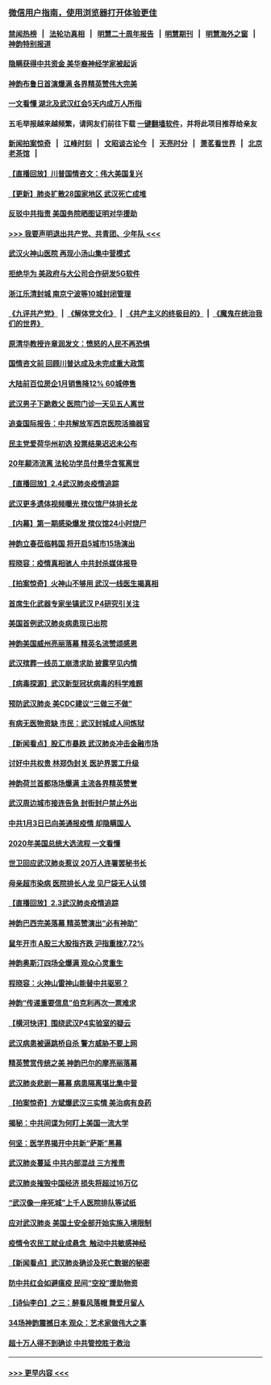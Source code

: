 ### [微信用户指南，使用浏览器打开体验更佳](https://github.com/gfw-breaker/banned-news1/blob/master/indexes/wechat-guide.md?t=0)
#### [禁闻热榜](热点新闻.md?t=0)  &nbsp;&nbsp;|&nbsp;&nbsp; [法轮功真相](https://github.com/gfw-breaker/truth/blob/master/README.md?t=0) &nbsp;&nbsp;|&nbsp;&nbsp; [明慧二十周年报告](https://github.com/gfw-breaker/mh-reports/blob/master/README.md?t=0) &nbsp;&nbsp;|&nbsp;&nbsp;[明慧期刊](https://github.com/gfw-breaker/mh-qikan) &nbsp;&nbsp;|&nbsp;&nbsp; [明慧海外之窗](https://github.com/gfw-breaker/mh-news/blob/master/README.md?t=0) &nbsp;&nbsp;|&nbsp;&nbsp; [神韵特别报道](https://github.com/gfw-breaker/mh-news/blob/master/shenyun.md?t=0)
#### [隐瞒获得中共资金 美华裔神经学家被起诉](../pages/nf4514/n11844879.md?t=02051533) 
#### [神韵布鲁日首演爆满 各界精英赞伟大完美](../pages/nf4514/n11845302.md?t=02051533) 
#### [一文看懂 湖北及武汉红会5天内成万人所指](../pages/nf4514/n11844315.md?t=02051533) 
#### 五毛举报越来越频繁，请网友们前往下载 [一键翻墙软件](https://github.com/gfw-breaker/ssr-accounts)，并将此项目推荐给亲友
#### [新闻拍案惊奇](https://github.com/gfw-breaker/banned-news1/blob/master/pages/link4.md) &nbsp;&nbsp;|&nbsp;&nbsp; [江峰时刻](https://github.com/gfw-breaker/banned-news1/blob/master/pages/link4.md) &nbsp;&nbsp;|&nbsp;&nbsp; [文昭谈古论今](https://github.com/gfw-breaker/banned-news1/blob/master/pages/link4.md) &nbsp;&nbsp;|&nbsp;&nbsp; [天亮时分](https://github.com/gfw-breaker/banned-news1/blob/master/pages/link4.md) &nbsp;&nbsp;|&nbsp;&nbsp; [萧茗看世界](https://github.com/gfw-breaker/banned-news1/blob/master/pages/link4.md) &nbsp;&nbsp;|&nbsp;&nbsp; [北京老茶馆](https://github.com/gfw-breaker/banned-news1/blob/master/pages/link4.md) &nbsp;&nbsp;|&nbsp;&nbsp; 
#### [【直播回放】川普国情咨文：伟大美国复兴](../pages/nf4514/n11842079.md?t=02051533) 
#### [【更新】肺炎扩散28国家地区 武汉死亡成堆](../pages/nf4514/n11801312.md?t=02051533) 
#### [反驳中共指责 美国务院晒图证明对华援助](../pages/nf4514/n11844859.md?t=02051533) 
#### [>>> 我要声明退出共产党、共青团、少年队 <<<](https://github.com/begood0513/goodnews/blob/master/quit/letter.md) 
#### [武汉火神山医院 再现小汤山集中营模式](../pages/nf4514/n11844763.md?t=02051533) 
#### [拒绝华为 美政府与大公司合作研发5G软件](../pages/nf4514/n11844625.md?t=02051533) 
#### [浙江乐清封城 南京宁波等10城封闭管理](../pages/nf4514/n11844464.md?t=02051533) 
#### [《九评共产党》](https://github.com/begood0513/9ping.md/blob/master/README.md) &nbsp;|&nbsp; [《解体党文化》](../../../../jtdwh.md/blob/master/README.md)  &nbsp;|&nbsp; [《共产主义的终极目的》](../../../../gczydzjmd.md/blob/master/README.md) &nbsp;|&nbsp; [《魔鬼在统治我们的世界》](../../../../mgztzwmdsj.md/blob/master/README.md) 
#### [原清华教授许章润发文：愤怒的人民不再恐惧](../pages/nf4514/n11844347.md?t=02051533) 
#### [国情咨文前 回顾川普达成及未完成重大政策](../pages/nf4514/n11844581.md?t=02051533) 
#### [大陆前百位房企1月销售降12% 60城停售](../pages/nf4514/n11844398.md?t=02051533) 
#### [武汉男子下跪救父 医院门诊一天见五人离世](../pages/nf4514/n11844073.md?t=02051533) 
#### [追查国际报告：中共解放军西京医院活摘器官](../pages/nf4514/n11838359.md?t=02051533) 
#### [民主党爱荷华州初选 投票结果迟迟未公布](../pages/nf4514/n11844207.md?t=02051533) 
#### [20年颠沛流离 法轮功学员付景华含冤离世](../pages/nf4514/n11841986.md?t=02051533) 
#### [【直播回放】2.4武汉肺炎疫情追踪](../pages/nf4514/n11844032.md?t=02051533) 
#### [武汉更多遗体视频曝光 殡仪馆尸体排长龙](../pages/nf4514/n11844057.md?t=02051533) 
#### [【内幕】第一期感染爆发 殡仪馆24小时烧尸](../pages/nf4514/n11843944.md?t=02051533) 
#### [神韵立春莅临韩国 将开启5城市15场演出](../pages/nf4514/n11843781.md?t=02051533) 
#### [程晓容：疫情真相骇人 中共封杀媒体报导](../pages/nf4514/n11843546.md?t=02051533) 
#### [【拍案惊奇】火神山不够用 武汉一线医生揭真相](../pages/nf4514/n11842682.md?t=02051533) 
#### [首席生化武器专家坐镇武汉 P4研究引关注](../pages/nf4514/n11842412.md?t=02051533) 
#### [美国首例武汉肺炎病患现已出院](../pages/nf4514/n11842740.md?t=02051533) 
#### [神韵美国威州亮丽落幕 精英名流赞颂感恩](../pages/nf4514/n11842912.md?t=02051533) 
#### [武汉殡葬一线员工崩溃求助 披露罕见内情](../pages/nf4514/n11842482.md?t=02051533) 
#### [【病毒探源】武汉新型冠状病毒的科学难题](../pages/nf4514/n11842176.md?t=02051533) 
#### [预防武汉肺炎 美CDC建议“三做三不做”](../pages/nf4514/n11842700.md?t=02051533) 
#### [有病无医物资缺 市民：武汉封城成人间炼狱](../pages/nf4514/n11839878.md?t=02051533) 
#### [【新闻看点】股汇市暴跌 武汉肺炎冲击金融市场](../pages/nf4514/n11842216.md?t=02051533) 
#### [讨好中共权贵 林郑伪封关 医护界罢工升级](../pages/nf4514/n11842359.md?t=02051533) 
#### [神韵荷兰首都场场爆满 主流各界精英赞誉](../pages/nf4514/n11842287.md?t=02051533) 
#### [武汉周边城市接连告急 封街封户禁止外出](../pages/nf4514/n11842277.md?t=02051533) 
#### [中共1月3日已向美通报疫情 却隐瞒国人](../pages/nf4514/n11841978.md?t=02051533) 
#### [2020年美国总统大选流程 一文看懂](../pages/nf4514/n11842056.md?t=02051533) 
#### [世卫回应武汉肺炎惹议 20万人连署罢秘书长](../pages/nf4514/n11841664.md?t=02051533) 
#### [母亲超市染病 医院排长人龙 见尸袋无人认领](../pages/nf4514/n11841762.md?t=02051533) 
#### [【直播回放】2.3武汉肺炎疫情追踪](../pages/nf4514/n11841577.md?t=02051533) 
#### [神韵巴西完美落幕 精英赞演出“必有神助”](../pages/nf4514/n11841240.md?t=02051533) 
#### [鼠年开市 A股三大股指齐跌 沪指重挫7.72%](../pages/nf4514/n11840461.md?t=02051533) 
#### [神韵奥斯汀四场全爆满 观众心灵重生](../pages/nf4514/n11841188.md?t=02051533) 
#### [程晓容：火神山雷神山能替中共驱邪？](../pages/nf4514/n11841031.md?t=02051533) 
#### [神韵“传递重要信息”伯克利再次一票难求](../pages/nf4514/n11841111.md?t=02051533) 
#### [【横河快评】围绕武汉P4实验室的疑云](../pages/nf4514/n11840494.md?t=02051533) 
#### [武汉病患被逼跳桥自杀 警方威胁不要上网](../pages/nf4514/n11838521.md?t=02051533) 
#### [精英赞赏传统之美 神韵巴尔的摩亮丽落幕](../pages/nf4514/n11840858.md?t=02051533) 
#### [武汉肺炎悲剧一幕幕 病患隔离堪比集中营](../pages/nf4514/n11838047.md?t=02051533) 
#### [【拍案惊奇】方斌爆武汉三实情 美治病有良药](../pages/nf4514/n11839984.md?t=02051533) 
#### [揭秘：中共间谍为何盯上美国一流大学](../pages/nf4514/n11840270.md?t=02051533) 
#### [何坚：医学界揭开中共新“萨斯”黑幕](../pages/nf4514/n11839868.md?t=02051533) 
#### [武汉肺炎蔓延 中共内部混战 三方推责](../pages/nf4514/n11839612.md?t=02051533) 
#### [武汉肺炎摧毁中国经济 损失将超过16万亿](../pages/nf4514/n11839723.md?t=02051533) 
#### [“武汉像一座死城”上千人医院排队等试纸](../pages/nf4514/n11839724.md?t=02051533) 
#### [应对武汉肺炎 美国土安全部开始实施入境限制](../pages/nf4514/n11839729.md?t=02051533) 
#### [疫情令农民工就业成悬念  触动中共敏感神经](../pages/nf4514/n11839625.md?t=02051533) 
#### [【新闻看点】武汉肺炎确诊及死亡数据的秘密](../pages/nf4514/n11839539.md?t=02051533) 
#### [防中共红会如避瘟疫 民间“空投”援助物资](../pages/nf4514/n11839313.md?t=02051533) 
#### [【诗仙李白】之三：醉看风落帽 舞爱月留人](../pages/nf4514/n11802452.md?t=02051533) 
#### [34场神韵震撼日本 观众：艺术家做伟大之事](../pages/nf4514/n11839579.md?t=02051533) 
#### [超十万人得不到确诊 中共管控胜于救治](../pages/nf4514/n11838462.md?t=02051533) 

----
#### [ >>> 更早内容 <<< ](../indexes/nf4514-earlier.md)
